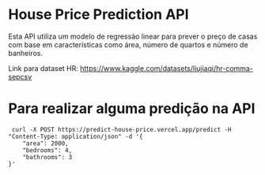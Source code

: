 ﻿# House Price Prediction API

Esta API utiliza um modelo de regressão linear para prever o preço de casas com base em características como área, número de quartos e número de banheiros.

Link para dataset HR: https://www.kaggle.com/datasets/liujiaqi/hr-comma-sepcsv 
 
# Para realizar alguma predição na API

```
 curl -X POST https://predict-house-price.vercel.app/predict -H "Content-Type: application/json" -d '{
    "area": 2000,
    "bedrooms": 4,
    "bathrooms": 3
}'
```
